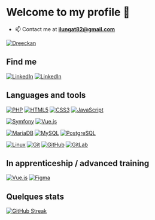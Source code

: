 # Welcome to my profile 👋

- 📫 Contact me at **ilungat82@gmail.com**

[![Dreeckan](https://github-profile-trophy.vercel.app/?username=Tresor-ilunga&theme=onedark&rank=SECRET,SSS,SS,S,AAA,AA,A&no-bg=true&no-frame=true&margin-w=16)](https://github.com/ryo-ma/github-profile-trophy)

## Find me

[![LinkedIn](https://img.shields.io/badge/-GitHub-000?&logo=GitHub&logoColor=FFF)](https://github.com/Tresor-ilunga)
[![LinkedIn](https://img.shields.io/badge/-LinkedIn-000?&logo=LinkedIn&logoColor=0A66C2)](https://www.linkedin.com/in/tresor-ilunga-4033a51bb/)


## Languages and tools

[![PHP](https://img.shields.io/badge/-PHP-000?&logo=PHP&logoColor=777BB4)](https://www.php.net)
[![HTML5](https://img.shields.io/badge/-HTML5-000?&logo=HTML5&logoColor=E34F26)](https://www.w3.org/html/)
[![CSS3](https://img.shields.io/badge/-CSS3-000?&logo=CSS3&logoColor=1572B6)](https://developer.mozilla.org/fr/docs/Web/CSS)
[![JavaScript](https://img.shields.io/badge/-JavaScript-000?&logo=JavaScript&logoColor=F7DF1E)](https://developer.mozilla.org/en-US/docs/Web/JavaScript)


[![Symfony](https://img.shields.io/badge/-Symfony-000?&logo=Symfony&logoColor=FFF)](https://symfony.com)
[![Vue.js](https://img.shields.io/badge/-Vue.js-000?&logo=Vue.js&logoColor=4FC08D)](https://vuejs.org/)


[![MariaDB](https://img.shields.io/badge/-MariaDB-000?&logo=MariaDB&logoColor=003545)](https://mariadb.org/)
[![MySQL](https://img.shields.io/badge/-MySQL-000?&logo=MySQL&logoColor=4479A1)](https://www.mysql.com/)
[![PostgreSQL](https://img.shields.io/badge/-PostgreSQL-000?&logo=PostgreSQL&logoColor=4169E1)](https://www.postgresql.org)

[![Linux](https://img.shields.io/badge/-Linux-000?&logo=Linux&logoColor=FCC624)](https://www.linux.org/)
[![Git](https://img.shields.io/badge/-Git-000?&logo=Git&logoColor=F05032)](https://git-scm.com/)
[![GitHub](https://img.shields.io/badge/-GitHub-000?&logo=GitHub&logoColor=FFF)](https://www.github.com/)
[![GitLab](https://img.shields.io/badge/-GitLab-000?&logo=GitLab&logoColor=FC6D26)](https://www.gitlab.com/)


## In apprenticeship / advanced training

[![Vue.js](https://img.shields.io/badge/-Vue.js-000?&logo=Vue.js&logoColor=4FC08D)](https://vuejs.org/)
[![Figma](https://img.shields.io/badge/-Figma-000?&logo=Figma&logoColor=F24E1E)](https://www.figma.com/)


## Quelques stats



 [![GitHub Streak](https://github-readme-streak-stats.herokuapp.com?user=Tresor-ilunga&hide_border=true&locale=fr&background=0d1117&ring=52BFEA&stroke=52BFEA&fire=52BFEA&sideNums=FFFFFF&currStreakLabel=FFFFFF&sideLabels=FFFFFF&dates=FFFFFF&currStreakNum=FFFFFF)](https://git.io/streak-stats) 